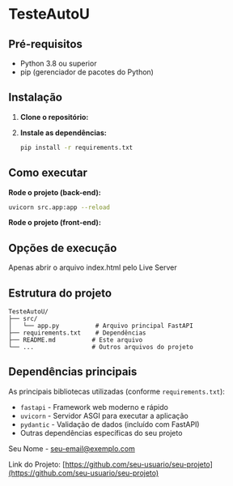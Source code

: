 # TesteAutoU

## Pré-requisitos

- Python 3.8 ou superior
- pip (gerenciador de pacotes do Python)

## Instalação

1. **Clone o repositório:**

2. **Instale as dependências:**
   ```bash
   pip install -r requirements.txt
   ```

## Como executar

**Rode o projeto (back-end):**
```bash
uvicorn src.app:app --reload
```
**Rode o projeto (front-end):**

## Opções de execução
Apenas abrir o arquivo index.html pelo Live Server

## Estrutura do projeto

```
TesteAutoU/
├── src/
│   └── app.py          # Arquivo principal FastAPI
├── requirements.txt    # Dependências
├── README.md          # Este arquivo
└── ...                # Outros arquivos do projeto
```

## Dependências principais

As principais bibliotecas utilizadas (conforme `requirements.txt`):
- `fastapi` - Framework web moderno e rápido
- `uvicorn` - Servidor ASGI para executar a aplicação
- `pydantic` - Validação de dados (incluído com FastAPI)
- Outras dependências específicas do seu projeto



Seu Nome - [seu-email@exemplo.com](mailto:seu-email@exemplo.com)

Link do Projeto: [https://github.com/seu-usuario/seu-projeto](https://github.com/seu-usuario/seu-projeto)
